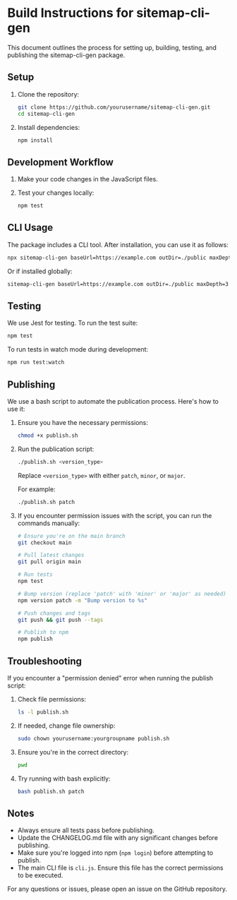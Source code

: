 # Build Instructions for sitemap-cli-gen

This document outlines the process for setting up, building, testing, and publishing the sitemap-cli-gen package.

## Setup

1. Clone the repository:

   ```bash
   git clone https://github.com/yourusername/sitemap-cli-gen.git
   cd sitemap-cli-gen
   ```

2. Install dependencies:
   ```bash
   npm install
   ```

## Development Workflow

1. Make your code changes in the JavaScript files.

2. Test your changes locally:
   ```bash
   npm test
   ```

## CLI Usage

The package includes a CLI tool. After installation, you can use it as follows:

```bash
npx sitemap-cli-gen baseUrl=https://example.com outDir=./public maxDepth=3
```

Or if installed globally:

```bash
sitemap-cli-gen baseUrl=https://example.com outDir=./public maxDepth=3
```

## Testing

We use Jest for testing. To run the test suite:

```bash
npm test
```

To run tests in watch mode during development:

```bash
npm run test:watch
```

## Publishing

We use a bash script to automate the publication process. Here's how to use it:

1. Ensure you have the necessary permissions:

   ```bash
   chmod +x publish.sh
   ```

2. Run the publication script:

   ```bash
   ./publish.sh <version_type>
   ```

   Replace `<version_type>` with either `patch`, `minor`, or `major`.

   For example:

   ```bash
   ./publish.sh patch
   ```

3. If you encounter permission issues with the script, you can run the commands manually:

   ```bash
   # Ensure you're on the main branch
   git checkout main

   # Pull latest changes
   git pull origin main

   # Run tests
   npm test

   # Bump version (replace 'patch' with 'minor' or 'major' as needed)
   npm version patch -m "Bump version to %s"

   # Push changes and tags
   git push && git push --tags

   # Publish to npm
   npm publish
   ```

## Troubleshooting

If you encounter a "permission denied" error when running the publish script:

1. Check file permissions:

   ```bash
   ls -l publish.sh
   ```

2. If needed, change file ownership:

   ```bash
   sudo chown yourusername:yourgroupname publish.sh
   ```

3. Ensure you're in the correct directory:

   ```bash
   pwd
   ```

4. Try running with bash explicitly:
   ```bash
   bash publish.sh patch
   ```

## Notes

- Always ensure all tests pass before publishing.
- Update the CHANGELOG.md file with any significant changes before publishing.
- Make sure you're logged into npm (`npm login`) before attempting to publish.
- The main CLI file is `cli.js`. Ensure this file has the correct permissions to be executed.

For any questions or issues, please open an issue on the GitHub repository.
